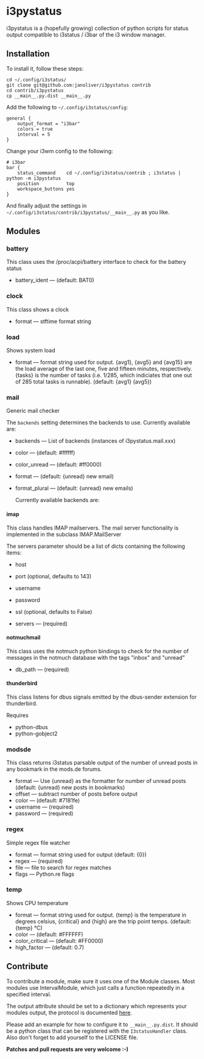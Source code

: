 # i3pystatus

i3pystatus is a (hopefully growing) collection of python scripts for 
status output compatible to i3status / i3bar of the i3 window manager.

## Installation

To install it, follow these steps:

    cd ~/.config/i3status/
    git clone git@github.com:janoliver/i3pystatus contrib
    cd contrib/i3pystatus
    cp __main__.py.dist __main__.py

Add the following to `~/.config/i3status/config`:

    general {
        output_format = "i3bar"
        colors = true
        interval = 5
    }

Change your i3wm config to the following:

    # i3bar
    bar {
        status_command    cd ~/.config/i3status/contrib ; i3status | python -m i3pystatus
        position          top
        workspace_buttons yes
    }

And finally adjust the settings in `~/.config/i3status/contrib/i3pystatus/__main__.py`
as you like. 

## Modules


### battery


This class uses the /proc/acpi/battery interface to check for the
battery status


* battery_ident —  (default: BAT0)



### clock


This class shows a clock


* format — stftime format string



### load


Shows system load


* format — format string used for output. {avg1}, {avg5} and {avg15} are the load average of the last one, five and fifteen minutes, respectively. {tasks} is the number of tasks (i.e. 1/285, which indiciates that one out of 285 total tasks is runnable). (default: {avg1} {avg5})



### mail


Generic mail checker

The `backends` setting determines the backends to use. Currently available are:


* backends — List of backends (instances of i3pystatus.mail.xxx)
* color —  (default: #ffffff)
* color_unread —  (default: #ff0000)
* format —  (default: {unread} new email)
* format_plural —  (default: {unread} new emails)


    Currently available backends are:


#### imap


This class handles IMAP mailservers. The mail server
functionality is implemented in the subclass IMAP.MailServer

The servers parameter should be a list of dicts containing the following
items:
* host
* port (optional, defaults to 143)
* username
* password
* ssl (optional, defaults to False)


* servers —  (required)



#### notmuchmail


This class uses the notmuch python bindings to check for the
number of messages in the notmuch database with the tags "inbox"
and "unread"


* db_path —  (required)



#### thunderbird


This class listens for dbus signals emitted by
the dbus-sender extension for thunderbird.

Requires
* python-dbus
* python-gobject2







### modsde


This class returns i3status parsable output of the number of
unread posts in any bookmark in the mods.de forums.


* format — Use {unread} as the formatter for number of unread posts (default: {unread} new posts in bookmarks)
* offset — subtract number of posts before output
* color —  (default: #7181fe)
* username —  (required)
* password —  (required)



### regex


Simple regex file watcher


* format — format string used for output (default: {0})
* regex —  (required)
* file — file to search for regex matches
* flags — Python.re flags



### temp


Shows CPU temperature


* format — format string used for output. {temp} is the temperature in degrees celsius, {critical} and {high} are the trip point temps. (default: {temp} °C)
* color —  (default: #FFFFFF)
* color_critical —  (default: #FF0000)
* high_factor —  (default: 0.7)




## Contribute

To contribute a module, make sure it uses one of the Module classes. Most modules
use IntervalModule, which just calls a function repeatedly in a specified interval.

The output attribute should be set to a dictionary which represents your modules output,
the protocol is documented [here](http://i3wm.org/docs/i3bar-protocol.html).

Please add an example for how to configure it to `__main__.py.dist`. It should be
a python class that can be registered with the `I3statusHandler` class. Also don't
forget to add yourself to the LICENSE file.

**Patches and pull requests are very welcome :-)**

